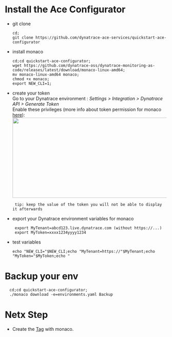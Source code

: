 # Install the Ace Configurator

- git clone 
      
      cd;
      git clone https://github.com/dynatrace-ace-services/quickstart-ace-configurator

- install monaco

      cd;cd quickstart-ace-configurator;
      wget https://github.com/dynatrace-oss/dynatrace-monitoring-as-code/releases/latest/download/monaco-linux-amd64;
      mv monaco-linux-amd64 monaco;
      chmod +x monaco;
      export NEW_CLI=1;
    
- create your token   
Go to your Dynatrace environment :  _Settings > Integration > Dynatrace API > Generate Token_   
Enable these privileges (more info about token permission for monaco [here](https://github.com/dynatrace-oss/dynatrace-monitoring-as-code#supported-configuration-types-and-token-permissions)):  
    <img src="https://user-images.githubusercontent.com/40337213/115966397-aed15d80-a52d-11eb-8156-a278b8f9a489.png" width="700" height="250">

       tip: keep the value of the token you will not be able to display it afterwards 

- export your Dynatrace environment variables for monaco 

       export MyTenant=abcd123.live.dynatrace.com (without https://...)
       export MyToken=xxxx1234yyyy1234

- test variables

      echo "NEW_CLI="$NEW_CLI;echo "MyTenant=https://"$MyTenant;echo "MyToken="$MyToken;echo "

# Backup your env

      cd;cd quickstart-ace-configurator;
      ./monaco download -e=environments.yaml Backup

# Netx Step

- Create the [Tag](/Tag) with monaco. 
